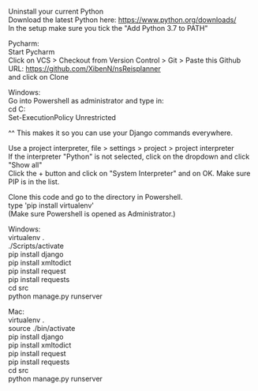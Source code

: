 Uninstall your current Python  
Download the latest Python here: https://www.python.org/downloads/   
In the setup make sure you tick the "Add Python 3.7 to PATH"  
  
Pycharm:  
Start Pycharm  
Click on VCS > Checkout from Version Control > Git > Paste this Github URL: https://github.com/XibenN/nsReisplanner  
and click on Clone  
  
Windows:  
Go into Powershell as administrator and type in:  
cd C:  
Set-ExecutionPolicy Unrestricted  
  
^^ This makes it so you can use your Django commands everywhere.  
  
  
Use a project interpreter, file > settings > project > project interpreter  
If the interpreter "Python" is not selected, click on the dropdown and click "Show all"  
Click the + button and click on "System Interpreter" and on OK. Make sure PIP is in the list.  
  
Clone this code and go to the directory in Powershell.  
type 'pip install virtualenv'  
(Make sure Powershell is opened as Administrator.)  
  
Windows:   
virtualenv .   
./Scripts/activate   
pip install django   
pip install xmltodict  
pip install request  
pip install requests  
cd src  
python manage.py runserver  
  
Mac:  
virtualenv .  
source ./bin/activate  
pip install django  
pip install xmltodict  
pip install request  
pip install requests  
cd src  
python manage.py runserver  
